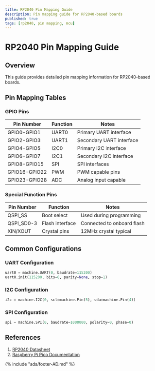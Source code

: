 ```yaml
---
title: RP2040 Pin Mapping Guide
description: Pin mapping guide for RP2040-based boards
published: true
tags: [rp2040, pin mapping, mcu]
---
```


# RP2040 Pin Mapping Guide

## Overview
This guide provides detailed pin mapping information for RP2040-based boards.

## Pin Mapping Tables

### GPIO Pins
| Pin Number | Function | Notes |
|------------|----------|-------|
| GPIO0-GPIO1 | UART0 | Primary UART interface |
| GPIO2-GPIO3 | UART1 | Secondary UART interface |
| GPIO4-GPIO5 | I2C0 | Primary I2C interface |
| GPIO6-GPIO7 | I2C1 | Secondary I2C interface |
| GPIO8-GPIO15 | SPI | SPI interfaces |
| GPIO16-GPIO22 | PWM | PWM capable pins |
| GPIO23-GPIO28 | ADC | Analog input capable |

### Special Function Pins
| Pin Number | Function | Notes |
|------------|----------|-------|
| QSPI_SS | Boot select | Used during programming |
| QSPI_SD0-3 | Flash interface | Connected to onboard flash |
| XIN/XOUT | Crystal pins | 12MHz crystal typical |

## Common Configurations

### UART Configuration
```python
uart0 = machine.UART(0, baudrate=115200)
uart0.init(115200, bits=8, parity=None, stop=1)
```

### I2C Configuration
```python
i2c = machine.I2C(0, scl=machine.Pin(5), sda=machine.Pin(4))
```

### SPI Configuration
```python
spi = machine.SPI(0, baudrate=1000000, polarity=0, phase=0)
```

## References
1. [RP2040 Datasheet](https://datasheets.raspberrypi.com/rp2040/rp2040-datasheet.pdf)
2. [Raspberry Pi Pico Documentation](https://www.raspberrypi.com/documentation/microcontrollers/raspberry-pi-pico.html)

{% include "ads/footer-AD.md" %} 